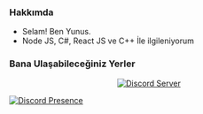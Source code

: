 <h3>Hakkımda</h3>

- Selam! Ben Yunus.
- Node JS, C#, React JS ve C++ İle ilgileniyorum
<h3>Bana Ulaşabileceğiniz Yerler</h3>
<div align="center"> <a href="https://discord.gg/miustra"><img src="https://img.shields.io/badge/Discord-7289DA?style=for-the-badge&logo=discord&logoColor=white" alt="Discord Server" /></a></div>
  
[![Discord Presence](https://lanyard.cnrad.dev/api/881342328730714122)](https://discord.com/users/881342328730714122)

